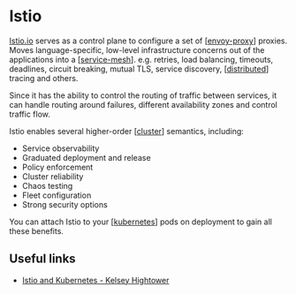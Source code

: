 # Istio

[Istio.io](https://istio.io) serves as a control plane to configure a set of [[envoy-proxy]] proxies. Moves language-specific, low-level infrastructure concerns out of the applications into a [[service-mesh]]. e.g. retries, load balancing, timeouts, deadlines, circuit breaking, mutual TLS, service discovery, [[distributed]] tracing and others.

Since it has the ability to control the routing of traffic between services, it can handle routing around failures, different availability zones and control traffic flow.

Istio enables several higher-order [[cluster]] semantics, including:

- Service observability
- Graduated deployment and release
- Policy enforcement
- Cluster reliability
- Chaos testing
- Fleet configuration
- Strong security options

You can attach Istio to your [[kubernetes]] pods on deployment to gain all these benefits.

## Useful links

- [Istio and Kubernetes - Kelsey Hightower
  ](https://www.youtube.com/watch?v=s4qasWn_mFc)

[//begin]: # "Autogenerated link references for markdown compatibility"
[envoy-proxy]: envoy-proxy "Envoy Proxy"
[service-mesh]: service-mesh "Service Mesh"
[distributed]: distributed "Distributed Systems"
[cluster]: cluster "Cluster"
[kubernetes]: kubernetes "Kubernetes (k8s)"
[//end]: # "Autogenerated link references"
